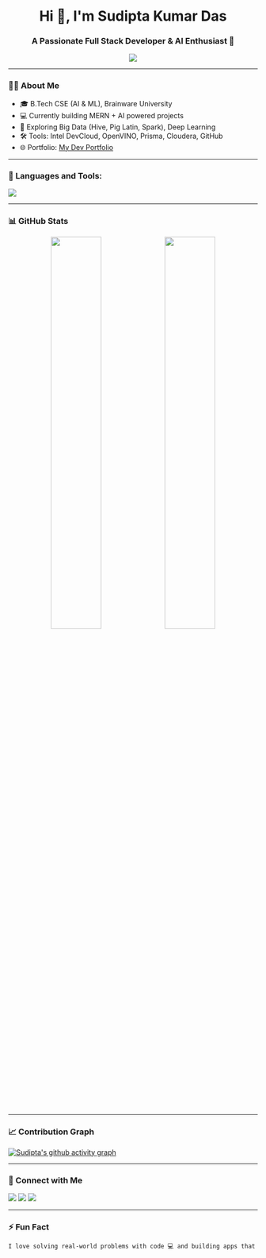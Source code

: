 <!-- Profile README.md -->

<h1 align="center">Hi 👋, I'm Sudipta Kumar Das</h1>
<h3 align="center">A Passionate Full Stack Developer & AI Enthusiast 🚀</h3>

<p align="center">
  <img src="https://readme-typing-svg.demolab.com/?lines=Full+Stack+Developer;AI%2FML+Engineer;Big+Data+Learner;Love+Clean+Code+&font=Fira%20Code&center=true&width=440&height=45&color=00ffcc&vCenter=true&pause=1000&size=22" />
</p>

---

### 🧑‍💻 About Me
- 🎓 B.Tech CSE (AI & ML), Brainware University  
- 💻 Currently building MERN + AI powered projects  
- 🧠 Exploring Big Data (Hive, Pig Latin, Spark), Deep Learning  
- 🛠️ Tools: Intel DevCloud, OpenVINO, Prisma, Cloudera, GitHub  
- 🌐 Portfolio: [My Dev Portfolio](https://your-portfolio-link.com)

---

### 🚀 Languages and Tools:
<p align="left">
  <img src="https://skillicons.dev/icons?i=html,css,js,react,nextjs,tailwind,redux,nodejs,express,mongodb,postgres,prisma,java,python,cpp,py,git,github,vscode,figma" />
</p>

---

### 📊 GitHub Stats

<p align="center">
  <img src="https://github-readme-stats.vercel.app/api?username=SudiptaKumarDas&show_icons=true&theme=tokyonight&hide_border=true" width="45%" />
  <img src="https://github-readme-streak-stats.herokuapp.com/?user=SudiptaKumarDas&theme=tokyonight&hide_border=true" width="45%" />
</p>

---

### 📈 Contribution Graph
[![Sudipta's github activity graph](https://github-readme-activity-graph.cyclic.app/graph?username=SudiptaKumarDas&theme=react-dark)](https://github.com/SudiptaKumarDas/github-readme-activity-graph)

---

### 🔗 Connect with Me
<p align="left">
  <a href="https://linkedin.com/in/sudiptakumardas" target="_blank"><img src="https://img.shields.io/badge/-LinkedIn-blue?logo=linkedin&logoColor=white" /></a>
  <a href="mailto:sudiptakumar@example.com"><img src="https://img.shields.io/badge/Gmail-D14836?logo=gmail&logoColor=white" /></a>
  <a href="https://twitter.com/sudiptakdas" target="_blank"><img src="https://img.shields.io/badge/-Twitter-1DA1F2?logo=twitter&logoColor=white" /></a>
</p>

---

### ⚡ Fun Fact
```txt
I love solving real-world problems with code 💻 and building apps that matter 🚀
